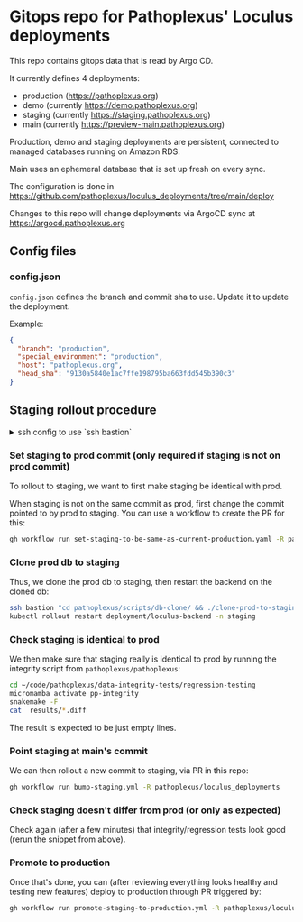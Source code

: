 # Gitops repo for Pathoplexus' Loculus deployments

This repo contains gitops data that is read by Argo CD.

It currently defines 4 deployments:

- production (https://pathoplexus.org)
- demo (currently https://demo.pathoplexus.org)
- staging (currently https://staging.pathoplexus.org)
- main (currently https://preview-main.pathoplexus.org)

Production, demo and staging deployments are persistent, connected to managed databases running on Amazon RDS.

Main uses an ephemeral database that is set up fresh on every sync.

The configuration is done in https://github.com/pathoplexus/loculus_deployments/tree/main/deploy

Changes to this repo will change deployments via ArgoCD sync at https://argocd.pathoplexus.org

## Config files

### config.json

`config.json` defines the branch and commit sha to use. Update it to update the deployment.

Example:

```json
{
  "branch": "production",
  "special_environment": "production",
  "host": "pathoplexus.org",
  "head_sha": "9130a5840e1ac7ffe198795ba663fdd545b390c3"
}
```

## Staging rollout procedure

<details>
<summary>ssh config to use `ssh bastion`</summary>
```
Host bastion
  HostName XXX.XXX.XXX.XXX
  User ec2-user
  IdentityFile YOUR_PATH_TO_KEY.pem
```
</details>

### Set staging to prod commit (only required if staging is not on prod commit)

To rollout to staging, we want to first make staging be identical with prod. 

When staging is not on the same commit as prod, first change the commit pointed to by prod to staging. You can use a workflow to create the PR for this:

```sh
gh workflow run set-staging-to-be-same-as-current-production.yaml -R pathoplexus/loculus_deployments
```

### Clone prod db to staging

Thus, we clone the prod db to staging, then restart the backend on the cloned db:

```sh
ssh bastion "cd pathoplexus/scripts/db-clone/ && ./clone-prod-to-staging.sh"
kubectl rollout restart deployment/loculus-backend -n staging
```

### Check staging is identical to prod

We then make sure that staging really is identical to prod by running the integrity script from `pathoplexus/pathoplexus`:

```sh
cd ~/code/pathoplexus/data-integrity-tests/regression-testing
micromamba activate pp-integrity
snakemake -F
cat  results/*.diff
```

The result is expected to be just empty lines.

### Point staging at main's commit

We can then rollout a new commit to staging, via PR in this repo:

```sh
gh workflow run bump-staging.yml -R pathoplexus/loculus_deployments
```

### Check staging doesn't differ from prod (or only as expected)

Check again (after a few minutes) that integrity/regression tests look good (rerun the snippet from above).

### Promote to production

Once that's done, you can (after reviewing everything looks healthy and testing new features) deploy to production through PR triggered by:

```sh
gh workflow run promote-staging-to-production.yml -R pathoplexus/loculus_deployments
```
